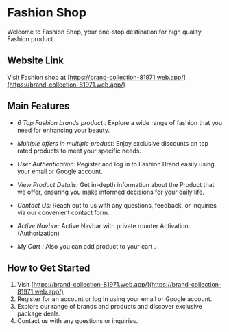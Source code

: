 

# Fashion Shop

Welcome to Fashion Shop, your one-stop destination for high quality Fashion product .

## Website Link

Visit Fashion  shop at [https://brand-collection-81971.web.app/](https://brand-collection-81971.web.app/)

## Main Features

- *6 Top Fashion brands product :* Explore a wide range of fashion that you need for enhancing your beauty.

- *Multiple offers in multiple product:* Enjoy exclusive discounts on top rated products to meet your specific needs.

- *User Authentication:* Register and log in to Fashion Brand easily using your email or Google account.

- *View Product Details:* Get in-depth information about the Product that we offer, ensuring you make informed decisions for your daily life.

- *Contact Us:* Reach out to us with any questions, feedback, or inquiries via our convenient contact form.

- *Active Navbar:* Active Navbar with private rounter Activation. (Authorization)

- *My Cart :* Also you can add product to your cart .

## How to Get Started

1. Visit [https://brand-collection-81971.web.app/](https://brand-collection-81971.web.app/)
2. Register for an account or log in using your email or Google account.
3. Explore our range of brands and products and discover exclusive package deals.
4. Contact us with any questions or inquiries.

